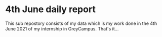 # 4th June daily report
This sub repostory consists of my data which is my work done in the 4th June 2021 of my internship in GreyCampus.
That's it... 
